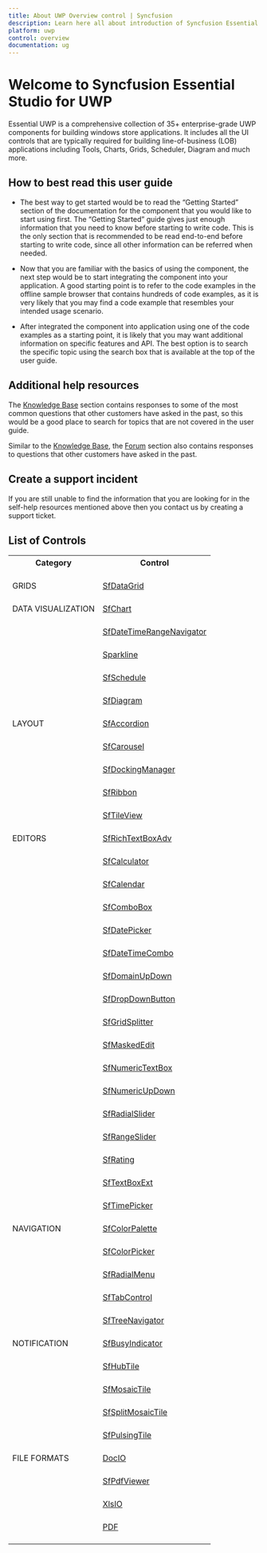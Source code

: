```yaml
---
title: About UWP Overview control | Syncfusion
description: Learn here all about introduction of Syncfusion Essential Studio for UWP, its controls, features and more.
platform: uwp
control: overview
documentation: ug
---
```


# Welcome to Syncfusion Essential Studio for UWP

Essential UWP is a comprehensive collection of 35+ enterprise-grade UWP components for building windows store applications. It includes all the UI controls that are typically required for building line-of-business (LOB) applications including Tools, Charts, Grids, Scheduler, Diagram and much more.

## How to best read this user guide

* The best way to get started would be to read the “Getting Started” section of the documentation for the component that you would like to start using first. The “Getting Started” guide gives just enough information that you need to know before starting to write code. This is the only section that is recommended to be read end-to-end before starting to write code, since all other information can be referred when needed.

* Now that you are familiar with the basics of using the component, the next step would be to start integrating the component into your application. A good starting point is to refer to the code examples in the offline sample browser that contains hundreds of code examples, as it is very likely that you may find a code example that resembles your intended usage scenario.

* After integrated the component into application using one of the code examples as a starting point, it is likely that you may want additional information on specific features and API. The best option is to search the specific topic using the search box that is available at the top of the user guide.

## Additional help resources

The [Knowledge Base](https://support.syncfusion.com/kb/cross-platforms/category/80) section contains responses to some of the most common questions that other customers have asked in the past, so this would be a good place to search for topics that are not covered in the user guide.

Similar to the [Knowledge Base](https://support.syncfusion.com/kb/cross-platforms/category/80), the [Forum](https://www.syncfusion.com/forums/uwp) section also contains responses to questions that other customers have asked in the past.

## Create a support incident

If you are still unable to find the information that you are looking for in the self-help resources mentioned above then you contact us by creating a support ticket.

## List of Controls

<table>
	<tr>
		<th>
			Category<br/><br/>
		</th>
		<th>
			Control<br/><br/>
		</th>
	</tr>
	<tr>
		<td>
			GRIDS<br/><br/>
		</td>
		<td>
			<a href="/uwp/datagrid/getting-started">SfDataGrid </a><br/><br/>
		</td>
	</tr>
	<tr>
		<td>
			DATA VISUALIZATION<br/><br/>
		</td>
		<td>
			<a href="/uwp/charts/getting-started">SfChart</a><br/><br/>
		</td>
	</tr>
	<tr>
		<td>
			<br/><br/>
		</td>
		<td>
			<a href="/uwp/range-selector/getting-started">SfDateTimeRangeNavigator</a><br/><br/>
		</td>
	</tr>
	<tr>
		<td>
			<br/><br/>
		</td>
		<td>
			<a href="/uwp/sparkline/getting-started">Sparkline</a><br/><br/>
		</td>
	</tr>
	<tr>
		<td>
			<br/><br/>
		</td>
		<td>
			<a href="/uwp/scheduler/getting-started">SfSchedule</a><br/><br/>
		</td>
	</tr>
	<tr>
		<td>
			<br/><br/>
		</td>
		<td>
			<a href="/uwp/diagram/getting-started">SfDiagram</a><br/><br/>
		</td>
	</tr>
	<tr>
		<td>
			LAYOUT<br/><br/>
		</td>
		<td>
			<a href="/uwp/accordion/getting-started">SfAccordion</a><br/><br/>
		</td>
	</tr>
	<tr>
		<td>
			<br/><br/>
		</td>
		<td>
			<a href="/uwp/carousel/getting-started">SfCarousel</a><br/><br/>
		</td>
	</tr>
	<tr>
		<td>
			<br/><br/>
		</td>
		<td>
			<a href="/uwp/docking/getting-started">SfDockingManager</a><br/><br/>
		</td>
	</tr>
	<tr>
		<td>
			<br/><br/>
		</td>
		<td>
			<a href="/uwp/ribbon/getting-started">SfRibbon</a><br/><br/>
		</td>
	</tr>
	<tr>
		<td>
			<br/><br/>
		</td>
		<td>
			<a href="/uwp/tile-view/getting-started">SfTileView</a><br/><br/>
		</td>
	</tr>
	<tr>
		<td>
			EDITORS<br/><br/>
		</td>
		<td>
			<a href="/uwp/richtextbox/getting-started">SfRichTextBoxAdv</a><br/><br/>
		</td>
	</tr>
	<tr>
		<td>
			<br/><br/>
		</td>
		<td>
			<a href="/uwp/calculator/getting-started">SfCalculator</a><br/><br/>
		</td>
	</tr>
	<tr>
		<td>
			<br/><br/>
		</td>
		<td>
			<a href="/uwp/calendar/getting-started">SfCalendar</a><br/><br/>
		</td>
	</tr>
	<tr>
		<td>
			<br/><br/>
		</td>
		<td>
			<a href="/uwp/combobox/getting-started">SfComboBox</a><br/><br/>
		</td>
	</tr>
	<tr>
		<td>
			<br/><br/>
		</td>
		<td>
			<a href="/uwp/datepicker/getting-started">SfDatePicker</a><br/><br/>
		</td>
	</tr>
	<tr>
		<td>
			<br/><br/>
		</td>
		<td>
			<a href="/uwp/datetimepicker/getting-started">SfDateTimeCombo</a><br/><br/>
		</td>
	</tr>
	<tr>
		<td>
			<br/><br/>
		</td>
		<td>
			<a href="/uwp/domain-updown/getting-started">SfDomainUpDown</a><br/><br/>
		</td>
	</tr>
	<tr>
		<td>
			<br/><br/>
		</td>
		<td>
			<a href="/uwp/dropdown-button/getting-started">SfDropDownButton</a><br/><br/>
		</td>
	</tr>
	<tr>
		<td>
			<br/><br/>
		</td>
		<td>
			<a href="/uwp/grid-splitter/getting-started">SfGridSplitter</a><br/><br/>
		</td>
	</tr>
	<tr>
		<td>
			<br/><br/>
		</td>
		<td>
			<a href="/uwp/masked-textbox/getting-started">SfMaskedEdit</a><br/><br/>
		</td>
	</tr>
	<tr>
		<td>
			<br/><br/>
		</td>
		<td>
			<a href="/uwp/numeric-textbox/getting-started">SfNumericTextBox</a><br/><br/>
		</td>
	</tr>
	<tr>
		<td>
			<br/><br/>
		</td>
		<td>
			<a href="/uwp/numeric-updown/getting-started">SfNumericUpDown</a><br/><br/>
		</td>
	</tr>
	<tr>
		<td>
			<br/><br/>
		</td>
		<td>
			<a href="/uwp/radial-slider/getting-started">SfRadialSlider</a><br/><br/>
		</td>
	</tr>
	<tr>
		<td>
			<br/><br/>
		</td>
		<td>
			<a href="/uwp/range-slider/getting-started">SfRangeSlider</a><br/><br/>
		</td>
	</tr>
	<tr>
		<td>
			<br/><br/>
		</td>
		<td>
			<a href="/uwp/rating/getting-started">SfRating</a><br/><br/>
		</td>
	</tr>
	<tr>
		<td>
			<br/><br/>
		</td>
		<td>
			<a href="/uwp/autocomplete/getting-started">SfTextBoxExt</a><br/><br/>
		</td>
	</tr>
	<tr>
		<td>
			<br/><br/>
		</td>
		<td>
			<a href="/uwp/timepicker/getting-started">SfTimePicker</a><br/><br/>
		</td>
	</tr>
	<tr>
		<td>
			NAVIGATION<br/><br/>
		</td>
		<td>
			<a href="/uwp/color-palette/getting-started">SfColorPalette</a><br/><br/>
		</td>
	</tr>
	<tr>
		<td>
			<br/><br/>
		</td>
		<td>
			<a href="/uwp/color-picker/getting-started">SfColorPicker</a><br/><br/>
		</td>
	</tr>
	<tr>
		<td>
			<br/><br/>
		</td>
		<td>
			<a href="/uwp/radial-menu/getting-started">SfRadialMenu</a><br/><br/>
		</td>
	</tr>
	<tr>
		<td>
			<br/><br/>
		</td>
		<td>
			<a href="/uwp/tab-control/getting-started">SfTabControl</a><br/><br/>
		</td>
	</tr>
	<tr>
		<td>
			<br/><br/>
		</td>
		<td>
			<a href="/uwp/tree-navigator/getting-started">SfTreeNavigator</a><br/><br/>
		</td>
	</tr>
	<tr>
		<td>
			NOTIFICATION<br/><br/>
		</td>
		<td>
			<a href="/uwp/busy-indicator/getting-started">SfBusyIndicator</a><br/><br/>
		</td>
	</tr>
	<tr>
		<td>
			<br/><br/>
		</td>
		<td>
			<a href="https://help.syncfusion.com/uwp/hub-tile/sfhubtile">SfHubTile</a><br/><br/>
		</td>
	</tr>
	<tr>
		<td>
			<br/><br/>
		</td>
		<td>
			<a href="https://help.syncfusion.com/uwp/hub-tile/sfmosaictile">SfMosaicTile</a><br/><br/>
		</td>
	</tr>
	<tr>
		<td>
			<br/><br/>
		</td>
		<td>
			<a href="https://help.syncfusion.com/uwp/hub-tile/sfsplitmosaictile">SfSplitMosaicTile</a><br/><br/>
		</td>
	</tr>
	<tr>
		<td>
			<br/><br/>
		</td>
		<td>
			<a href="https://help.syncfusion.com/uwp/hub-tile/sfpulsingtile">SfPulsingTile</a><br/><br/>
		</td>
	</tr>
	<tr>
		<td>
			FILE FORMATS<br/><br/>
		</td>
		<td>
			<a href="/file-formats/docio/overview">DocIO</a><br/><br/>
		</td>
	</tr>
	<tr>
		<td>
			<br/><br/>
		</td>
		<td>
			<a href="/uwp/pdf-viewer/getting-started">SfPdfViewer</a><br/><br/>
		</td>
	</tr>
	<tr>
		<td>
			<br/><br/>
		</td>
		<td>
			<a href="/file-formats/xlsio/overview">XlsIO</a><br/><br/>
		</td>
	</tr>
	<tr>
		<td>
			<br/><br/>
		</td>
		<td>
			<a href="/file-formats/pdf/overview">PDF</a><br/><br/>
		</td>
	</tr>
</table>
